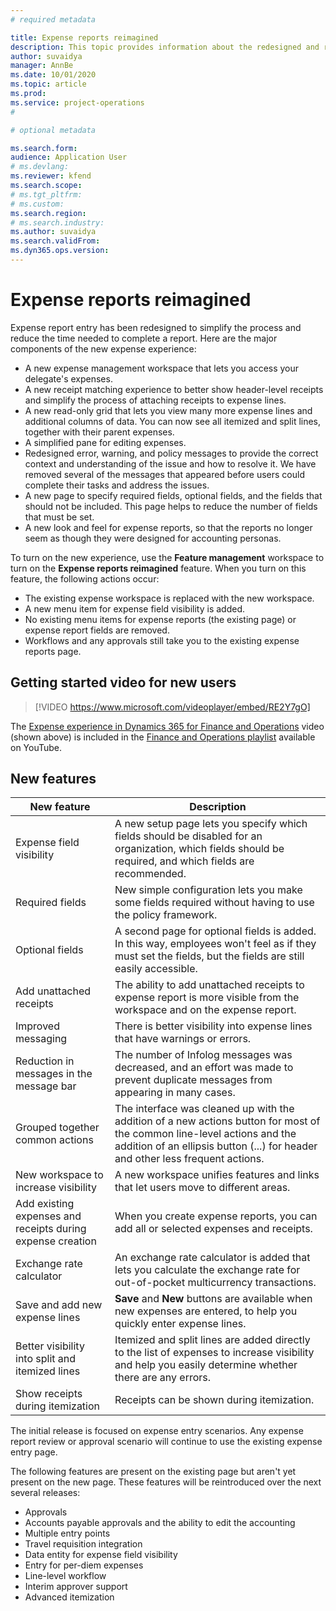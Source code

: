 ```yaml
---
# required metadata

title: Expense reports reimagined
description: This topic provides information about the redesigned and reimagined experience for expense report entry.
author: suvaidya
manager: AnnBe
ms.date: 10/01/2020
ms.topic: article
ms.prod: 
ms.service: project-operations
#

# optional metadata

ms.search.form: 
audience: Application User
# ms.devlang: 
ms.reviewer: kfend
ms.search.scope: 
# ms.tgt_pltfrm: 
# ms.custom: 
ms.search.region: 
# ms.search.industry: 
ms.author: suvaidya
ms.search.validFrom: 
ms.dyn365.ops.version: 
---
```


# Expense reports reimagined

Expense report entry has been redesigned to simplify the process and reduce the time needed to complete a report. Here are the major components of the new expense experience:

- A new expense management workspace that lets you access your delegate's expenses.
- A new receipt matching experience to better show header-level receipts and simplify the process of attaching receipts to expense lines.
- A new read-only grid that lets you view many more expense lines and additional columns of data. You can now see all itemized and split lines, together with their parent expenses.
- A simplified pane for editing expenses.
- Redesigned error, warning, and policy messages to provide the correct context and understanding of the issue and how to resolve it. We have removed several of the messages that appeared before users could complete their tasks and address the issues.
- A new page to specify required fields, optional fields, and the fields that should not be included. This page helps to reduce the number of fields that must be set.
- A new look and feel for expense reports, so that the reports no longer seem as though they were designed for accounting personas.

To turn on the new experience, use the **Feature management** workspace to turn on the **Expense reports reimagined** feature. When you turn on this feature, the following actions occur:

- The existing expense workspace is replaced with the new workspace.
- A new menu item for expense field visibility is added.
- No existing menu items for expense reports (the existing page) or expense report fields are removed.
- Workflows and any approvals still take you to the existing expense reports page.

## Getting started video for new users

> [!VIDEO https://www.microsoft.com/videoplayer/embed/RE2Y7gO]

The [Expense experience in Dynamics 365 for Finance and Operations](https://youtu.be/Ocy-MsTvEE0) video (shown above) is included in the [Finance and Operations playlist](https://www.youtube.com/playlist?list=PLcakwueIHoT_SYfIaPGoOhloFoCXiUSyW) available on YouTube.

## New features

| New feature | Description |
|---|----|
| Expense field visibility | A new setup page lets you specify which fields should be disabled for an organization, which fields should be required, and which fields are recommended. |
| Required fields | New simple configuration lets you make some fields required without having to use the policy framework. |
| Optional fields | A second page for optional fields is added. In this way, employees won't feel as if they must set the fields, but the fields are still easily accessible. |
| Add unattached receipts | The ability to add unattached receipts to expense report is more visible from the workspace and on the expense report. |
| Improved messaging | There is better visibility into expense lines that have warnings or errors. |
| Reduction in messages in the message bar| The number of Infolog messages was decreased, and an effort was made to prevent duplicate messages from appearing in many cases. |
| Grouped together common actions | The interface was cleaned up with the addition of a new actions button for most of the common line-level actions and the addition of an ellipsis button (...) for header and other less frequent actions. |
| New workspace to increase visibility | A new workspace unifies features and links that let users move to different areas. |
| Add existing expenses and receipts during expense creation | When you create expense reports, you can add all or selected expenses and receipts. |
| Exchange rate calculator | An exchange rate calculator is added that lets you calculate the exchange rate for out-of-pocket multicurrency transactions. |
| Save and add new expense lines | **Save** and **New** buttons are available when new expenses are entered, to help you quickly enter expense lines. |
| Better visibility into split and itemized lines | Itemized and split lines are added directly to the list of expenses to increase visibility and help you easily determine whether there are any errors. |
| Show receipts during itemization | Receipts can be shown during itemization. |

The initial release is focused on expense entry scenarios. Any expense report review or approval scenario will continue to use the existing expense entry page.

The following features are present on the existing page but aren't yet present on the new page. These features will be reintroduced over the next several releases:

- Approvals
- Accounts payable approvals and the ability to edit the accounting
- Multiple entry points
- Travel requisition integration
- Data entity for expense field visibility
- Entry for per-diem expenses
- Line-level workflow
- Interim approver support
- Advanced itemization
